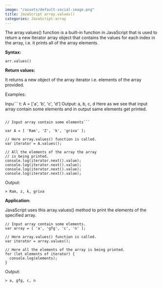 ```yaml
---
image: "/assets/default-social-image.png"
title: JavaScript array.values()
categories: JavaScript-array
---
```


The array.values() function is a built-in function in JavaScript that is used to return a new Iterator array object that contains the values for each index in the array, i.e. it prints all of the array elements.

**Syntax:**

`arr.values()`

**Return values:**

It returns a new object of the array iterator i.e. elements of the array provided.

Examples:

Inpu```
t:
A = ['a', 'b', 'c', 'd']
Output:
a, b, c, d
Here as we see that input array contain some 
elements and in output same elements get printed.
```

// Input array contain some elements```
 
var A = [ 'Ram', 'Z', 'k', 'griva' ]; 
  
// Here array.values() function is called. 
var iterator = A.values(); 
  
// All the elements of the array the array  
// is being printed. 
console.log(iterator.next().value); 
console.log(iterator.next().value); 
console.log(iterator.next().value); 
console.log(iterator.next().value); 
```

Output:

`> Ram, z, k, griva`

**Application:**

JavaScript uses this array.values() method to print the elements of the specified array.

```
// Input array contain some elements. 
var array = [ 'a', 'gfg', 'c', 'n' ]; 
  
// Here array.values() function is called. 
var iterator = array.values(); 
  
// Here all the elements of the array is being printed. 
for (let elements of iterator) { 
  console.log(elements); 
} 
```

Output:

`> a, gfg, c, n`